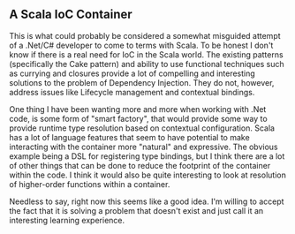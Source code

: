 A Scala IoC Container
---------------------

This is what could probably be considered a somewhat misguided attempt of a 
.Net/C# developer to come to terms with Scala.  To be honest I don't know 
if there is a real need for IoC in the Scala world.  The existing patterns 
(specifically the Cake pattern) and ability to use functional techniques such
as currying and closures provide a lot of compelling and interesting solutions
to the problem of Dependency Injection.  They do not, however, address issues
like Lifecycle management and contextual bindings.

One thing I have been wanting more and more when working with .Net code, is 
some form of "smart factory", that would provide some way to provide runtime
type resolution based on contextual configuration.  Scala has a lot of language
features that seem to have potential to make interacting with the container 
more "natural" and expressive.  The obvious example being a DSL for registering
type bindings, but I think there are a lot of other things that can be done to
reduce the footprint of the container within the code.  I think it would also
be quite interesting to look at resolution of higher-order functions within a
container.  

Needless to say, right now this seems like a good idea.  I'm willing to accept
the fact that it is solving a problem that doesn't exist and just call it an
interesting learning experience.
